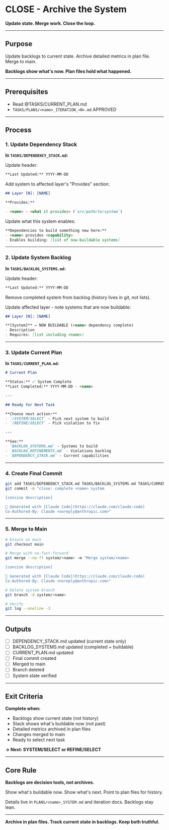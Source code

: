 # CLOSE - Archive the System

**Update state. Merge work. Close the loop.**

---

## Purpose

Update backlogs to current state. Archive detailed metrics in plan file. Merge to main.

**Backlogs show what's now. Plan files hold what happened.**

---

## Prerequisites

- Read @TASKS/CURRENT_PLAN.md
- `TASKS/PLANS/<name>_ITERATION_<N>.md` APPROVED

---

## Process

### 1. Update Dependency Stack

**In `TASKS/DEPENDENCY_STACK.md`:**

Update header:
```markdown
**Last Updated:** YYYY-MM-DD
```

Add system to affected layer's "Provides" section:
```markdown
## Layer [N]: [NAME]

**Provides:**

- <name> - <what it provides> (`src/path/to/system`)
```

Update what this system enables:
```markdown
**Dependencies to build something new here:**
- <name> provides <capability>
- Enables building: [list of now-buildable systems]
```

---

### 2. Update System Backlog

**In `TASKS/BACKLOG_SYSTEMS.md`:**

Update header:
```markdown
**Last Updated:** YYYY-MM-DD
```

Remove completed system from backlog (history lives in git, not lists).

Update affected layer - note systems that are now buildable:
```markdown
## Layer [N]: [NAME]

**[System]** ← NOW BUILDABLE (<name> dependency complete)
- Description
- Requires: [list including <name>]
```

---

### 3. Update Current Plan

**In `TASKS/CURRENT_PLAN.md`:**

```markdown
# Current Plan

**Status:** ✅ System Complete
**Last Completed:** YYYY-MM-DD - <name>

---

## Ready for Next Task

**Choose next action:**
- `/SYSTEM/SELECT` - Pick next system to build
- `/REFINE/SELECT` - Pick violation to fix

---

**See:**
- `BACKLOG_SYSTEMS.md` - Systems to build
- `BACKLOG_REFINEMENTS.md` - Violations backlog
- `DEPENDENCY_STACK.md` - Current capabilities
```

---

### 4. Create Final Commit

```bash
git add TASKS/DEPENDENCY_STACK.md TASKS/BACKLOG_SYSTEMS.md TASKS/CURRENT_PLAN.md TASKS/PLANS/<name>_SYSTEM.md TASKS/PLANS/<name>_ITERATION_*.md
git commit -m "close: complete <name> system

[concise description]

🤖 Generated with [Claude Code](https://claude.com/claude-code)
Co-Authored-By: Claude <noreply@anthropic.com>"
```

---

### 5. Merge to Main

```bash
# Ensure on main
git checkout main

# Merge with no-fast-forward
git merge --no-ff system/<name> -m "Merge system/<name>

[concise description]

🤖 Generated with [Claude Code](https://claude.com/claude-code)
Co-Authored-By: Claude <noreply@anthropic.com>"

# Delete system branch
git branch -d system/<name>

# Verify
git log --oneline -3
```

---

## Outputs

- [ ] DEPENDENCY_STACK.md updated (current state only)
- [ ] BACKLOG_SYSTEMS.md updated (completed + buildable)
- [ ] CURRENT_PLAN.md updated
- [ ] Final commit created
- [ ] Merged to main
- [ ] Branch deleted
- [ ] System state verified

---

## Exit Criteria

**Complete when:**
- Backlogs show current state (not history)
- Stack shows what's buildable now (not past)
- Detailed metrics archived in plan files
- Changes merged to main
- Ready to select next task

**→ Next: SYSTEM/SELECT or REFINE/SELECT**

---

## Core Rule

**Backlogs are decision tools, not archives.**

Show what's buildable now. Show what's next. Point to plan files for history.

Details live in `PLANS/<name>_SYSTEM.md` and iteration docs. Backlogs stay lean.

---

**Archive in plan files. Track current state in backlogs. Keep both truthful.**
